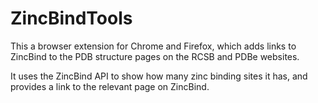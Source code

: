 # ZincBindTools

This a browser extension for Chrome and Firefox, which adds links to ZincBind to the PDB structure pages on the RCSB and PDBe websites.

It uses the ZincBind API to show how many zinc binding sites it has, and provides a link to the relevant page on ZincBind.